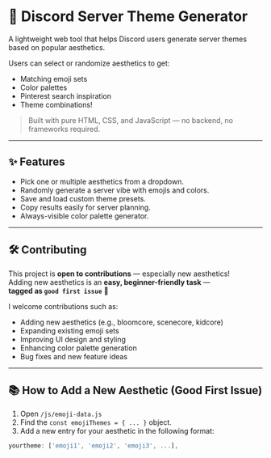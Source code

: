 # 🌟 Discord Server Theme Generator

A lightweight web tool that helps Discord users generate server themes based on popular aesthetics.

Users can select or randomize aesthetics to get:
- Matching emoji sets
- Color palettes
- Pinterest search inspiration
- Theme combinations!

> Built with pure HTML, CSS, and JavaScript — no backend, no frameworks required.

---

## ✨ Features
- Pick one or multiple aesthetics from a dropdown.
- Randomly generate a server vibe with emojis and colors.
- Save and load custom theme presets.
- Copy results easily for server planning.
- Always-visible color palette generator.

---

## 🛠️ Contributing

This project is **open to contributions** — especially new aesthetics!  
Adding new aesthetics is an **easy, beginner-friendly task** —  
**tagged as `good first issue`** 💬

I welcome contributions such as:
- Adding new aesthetics (e.g., bloomcore, scenecore, kidcore)
- Expanding existing emoji sets
- Improving UI design and styling
- Enhancing color palette generation
- Bug fixes and new feature ideas

---

## 📚 How to Add a New Aesthetic (Good First Issue)

1. Open `/js/emoji-data.js`
2. Find the `const emojiThemes = { ... }` object.
3. Add a new entry for your aesthetic in the following format:

```javascript
yourtheme: ['emoji1', 'emoji2', 'emoji3', ...],
